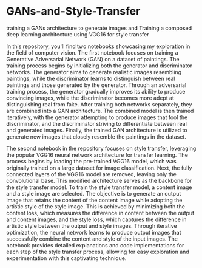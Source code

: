 # GANs-and-Style-Transfer
training a GANs architecture to generate images and Training a composed deep learning architecture using VGG16 for style transfer

In this repository, you'll find two notebooks showcasing my exploration in the field of computer vision. The first notebook focuses on training a Generative Adversarial Network (GAN) on a dataset of paintings. The training process begins by initializing both the generator and discriminator networks. The generator aims to generate realistic images resembling paintings, while the discriminator learns to distinguish between real paintings and those generated by the generator. Through an adversarial training process, the generator gradually improves its ability to produce convincing images, while the discriminator becomes more adept at distinguishing real from fake. After training both networks separately, they are combined into a GAN architecture. The combined model is then trained iteratively, with the generator attempting to produce images that fool the discriminator, and the discriminator striving to differentiate between real and generated images. Finally, the trained GAN architecture is utilized to generate new images that closely resemble the paintings in the dataset.

The second notebook in the repository focuses on style transfer, leveraging the popular VGG16 neural network architecture for transfer learning. The process begins by loading the pre-trained VGG16 model, which was originally trained on a large dataset for image classification. Next, the fully connected layers of the VGG16 model are removed, leaving only the convolutional base. This modified architecture serves as the backbone for the style transfer model. To train the style transfer model, a content image and a style image are selected. The objective is to generate an output image that retains the content of the content image while adopting the artistic style of the style image. This is achieved by minimizing both the content loss, which measures the difference in content between the output and content images, and the style loss, which captures the difference in artistic style between the output and style images. Through iterative optimization, the neural network learns to produce output images that successfully combine the content and style of the input images. The notebook provides detailed explanations and code implementations for each step of the style transfer process, allowing for easy exploration and experimentation with this captivating technique.

